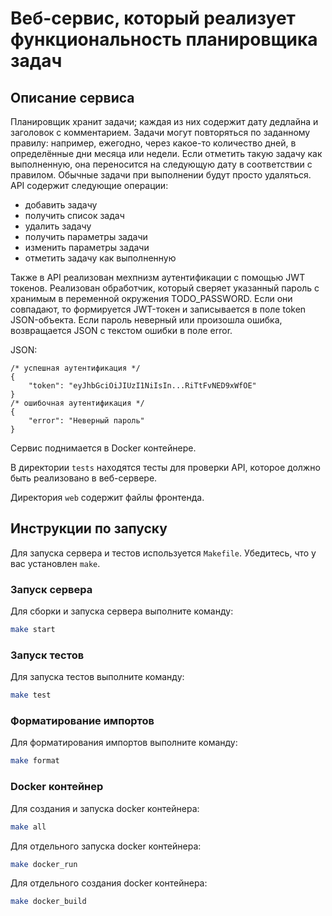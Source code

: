 # Веб-сервис, который реализует функциональность планировщика задач

## Описание сервиса

Планировщик хранит задачи; каждая из них содержит дату дедлайна и заголовок с комментарием. Задачи могут повторяться по заданному правилу: например, ежегодно, через какое-то количество дней, в определённые дни месяца или недели. Если отметить такую задачу как выполненную, она переносится на следующую дату в соответствии с правилом. Обычные задачи при выполнении будут просто удаляться. 
API содержит следующие операции:
- добавить задачу
- получить список задач
- удалить задачу
- получить параметры задачи
- изменить параметры задачи
- отметить задачу как выполненную

Также в API реализован мехпнизм аутентификации с помощью JWT токенов. Реализован обработчик, который сверяет указанный пароль с хранимым в переменной окружения TODO_PASSWORD. Если они совпадают, то формируется JWT-токен и записывается в поле token JSON-объекта. Если пароль неверный или произошла ошибка, возвращается JSON c текстом ошибки в поле error. 

JSON:
```
/* успешная аутентификация */
{
    "token": "eyJhbGciOiJIUzI1NiIsIn...RiTtFvNED9xWfOE"
}
/* ошибочная аутентификация */
{
    "error": "Неверный пароль"
} 
```

Сервис поднимается в Docker контейнере.

В директории `tests` находятся тесты для проверки API, которое должно быть реализовано в веб-сервере.

Директория `web` содержит файлы фронтенда.

## Инструкции по запуску

Для запуска сервера и тестов используется `Makefile`. Убедитесь, что у вас установлен `make`.

### Запуск сервера

Для сборки и запуска сервера выполните команду:

```sh
make start
```

### Запуск тестов

Для запуска тестов выполните команду:

```sh
make test
```

### Форматирование импортов

Для форматирования импортов выполните команду:

```sh
make format
```

### Docker контейнер

Для создания и запуска docker контейнера:

```sh
make all
```

Для отдельного запуска docker контейнера:

```sh
make docker_run
```

Для отдельного создания docker контейнера:

```sh
make docker_build
```

